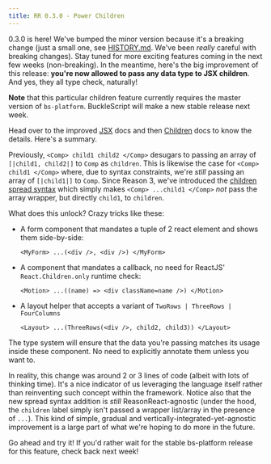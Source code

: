 ```yaml
---
title: RR 0.3.0 - Power Children
---
```


0.3.0 is here! We've bumped the minor version because it's a breaking change (just a small one, see [HISTORY.md](https://github.com/reasonml/reason-react/blob/master/HISTORY.md#030). We've been _really_ careful with breaking changes). Stay tuned for more exciting features coming in the next few weeks (non-breaking). In the meantime, here's the big improvement of this release: **you're now allowed to pass any data type to JSX children**. And yes, they all type check, naturally!

**Note** that this particular children feature currently requires the master version of `bs-platform`. BuckleScript will make a new stable release next week.

Head over to the improved [JSX](jsx.md#children) docs and then [Children](children.md) docs to know the details. Here's a summary.

Previously, `<Comp> child1 child2 </Comp>` desugars to passing an array of `[|child1, child2|]` to `Comp` as `children`. This is likewise the case for `<Comp> child1 </Comp>` where, due to syntax constraints, we're _still_ passing an array of `[|child1|]` to `Comp`. Since Reason 3, we've introduced the [children spread syntax](https://reasonml.github.io/guide/language/jsx#children-spread) which simply makes `<Comp> ...child1 </Comp>` _not_ pass the array wrapper, but directly `child1`, to `children`.

What does this unlock? Crazy tricks like these:

- A form component that mandates a tuple of 2 react element and shows them side-by-side:

  ```reason
  <MyForm> ...(<div />, <div />) </MyForm>
  ```

- A component that mandates a callback, no need for ReactJS' `React.Children.only` runtime check:

  ```reason
  <Motion> ...((name) => <div className=name />) </Motion>
  ```

- A layout helper that accepts a variant of `TwoRows | ThreeRows | FourColumns`

  ```reason
  <Layout> ...(ThreeRows(<div />, child2, child3)) </Layout>
  ```

The type system will ensure that the data you're passing matches its usage inside these component. No need to explicitly annotate them unless you want to.

In reality, this change was around 2 or 3 lines of code (albeit with lots of thinking time). It's a nice indicator of us leveraging the language itself rather than reinventing such concept within the framework. Notice also that the new spread syntax addition is _still_ ReasonReact-agnostic (under the hood, the `children` label simply isn't passed a wrapper list/array in the presence of `...`). This kind of simple, gradual and vertically-integrated-yet-agnostic improvement is a large part of what we're hoping to do more in the future.

Go ahead and try it! If you'd rather wait for the stable bs-platform release for this feature, check back next week!
